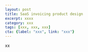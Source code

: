 ```yaml
---
layout: post
title: SaaS invoicing product design
excerpt: xxxx
category: xxx
tags: [xxx, xxx, xxx]
cta: {label: "xxx", link: "xxx"}
---
```


xx